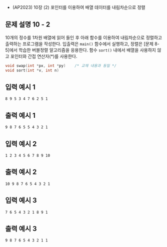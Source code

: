 - (AP2023) 10장 (2) 포인터를 이용하여 배열 데이터를 내림차순으로 정렬
## 문제 설명  10 - 2

10개의 정수를 1차원 배열에 읽어 들인 후 아래 함수를 이용하여 내림차순으로
정렬하고 출력하는 프로그램을 작성한다. 입출력은 `main()` 함수에서 실행하고,
정렬은 [문제 8-5]에서 학습한 버블정렬 알고리즘을 응용한다.
함수 `sort()` 내에서 배열을 사용하지 않고 포인터와 간접 연산자(*)를 사용한다.

```c
void swap(int *px, int *py)    /* 교재 내용과 동일 */
void sort(int *v, int n)
```

## 입력 예시 1
`8 9 5 3 4 7 6 2 5 1`

## 출력 예시 1
`9 8 7 6 5 5 4 3 2 1 `

## 입력 예시 2
`1 2 3 4 5 6 7 8 9 10`

## 출력 예시 2
`10 9 8 7 6 5 4 3 2 1`

## 입력 예시 3
`7 6 5 4 3 2 1 8 9 1`

## 출력 예시 3
`9 8 7 6 5 4 3 2 1 1` 
